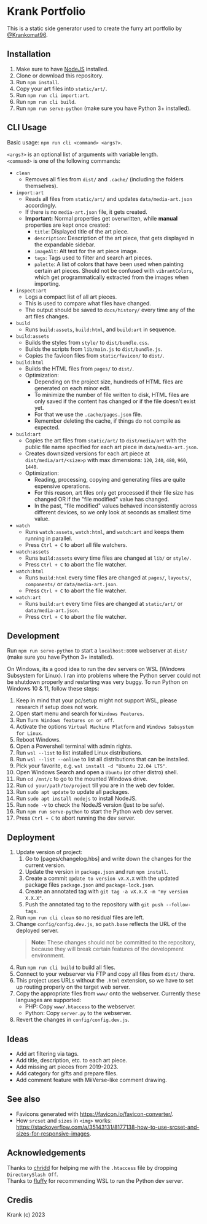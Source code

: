 # Krank Portfolio

This is a static side generator used to create the furry art portfolio by [@Krankomat96](https://twitter.com/Krankomat96).


## Installation

1. Make sure to have [NodeJS](https://nodejs.org/) installed.
2. Clone or download this repository.
3. Run `npm install`.
4. Copy your art files into `static/art/`.
5. Run `npm run cli import:art`.
6. Run `npm run cli build`.
7. Run `npm run serve-python` (make sure you have Python 3+ installed).


## CLI Usage

Basic usage: `npm run cli <command> <args?>`. 

`<args?>` is an optional list of arguments with variable length.  
`<command>` is one of the following commands:  

* `clean`
  * Removes all files from `dist/` and `.cache/` (including the folders themselves).
* `import:art`
  * Reads all files from `static/art/` and updates `data/media-art.json` accordingly.
  * If there is no `media-art.json` file, it gets created.
  * **Important:** Normal properties get overwritten, while **manual** properties are kept once created:
    * `title`: Displayed title of the art piece.
    * `description`: Description of the art piece, that gets displayed in the expandable sidebar.
    * `imageAlt`: Alt text for the art piece image.
    * `tags`: Tags used to filter and search art pieces.
    * `palette`: A list of colors that have been used when painting certain art pieces. 
      Should not be confused with `vibrantColors`, which get programmatically extracted from the images when importing.
* `inspect:art`
  * Logs a compact list of all art pieces.
  * This is used to compare what files have changed.
  * The output should be saved to `docs/history/` every time any of the art files changes.
* `build`
  * Runs `build:assets`, `build:html`, and `build:art` in sequence.
* `build:assets`
  * Builds the styles from `style/` to `dist/bundle.css`.
  * Builds the scripts from `lib/main.js` to `dist/bundle.js`.
  * Copies the favicon files from `static/favicon/` to `dist/`.
* `build:html`
  * Builds the HTML files from `pages/` to `dist/`.
  * Optimization:
    * Depending on the project size, hundreds of HTML files are generated on each minor edit.
    * To minimize the number of file written to disk, HTML files are only saved if the content has changed  or if the file doesn't exist yet.
    * For that we use the `.cache/pages.json` file.
    * Remember deleting the cache, if things do not compile as expected.
* `build:art`
  * Copies the art files from `static/art/` to `dist/media/art` with the public file name specified for each art piece in `data/media-art.json`.
  * Creates downsized versions for each art piece at `dist/media/art/<size>p` with max dimensions: `120`, `240`, `480`, `960`, `1440`.
  * Optimization:
    * Reading, processing, copying and generating files  are quite expensive operations.
    * For this reason, art files only get processed if their file size has changed OR if the "file modified" value has changed.
    * In the past, "file modified" values behaved inconsistently across different devices, so we only look at seconds as smallest time value.
* `watch`
  * Runs `watch:assets`, `watch:html`, and `watch:art` and keeps them running in parallel.
  * Press `Ctrl + C` to abort all file watchers.
* `watch:assets`
  * Runs `build:assets` every time files are changed at `lib/` or `style/`.
  * Press `Ctrl + C` to abort the file watcher.
* `watch:html`
  * Runs `build:html` every time files are changed at `pages/`, `layouts/`, `components/` or `data/media-art.json`.
  * Press `Ctrl + C` to abort the file watcher.
* `watch:art`
  * Runs `build:art` every time files are changed at `static/art/` or `data/media-art.json`.
  * Press `Ctrl + C` to abort the file watcher.


## Development

Run `npm run serve-python` to start a `localhost:8000` webserver at `dist/` (make sure you have Python 3+ installed).

On Windows, its a good idea to run the dev servers on WSL (Windows Subsystem for Linux). 
I ran into problems where the Python server could not be shutdown properly and restarting was very buggy.
To run Python on Windows 10 & 11, follow these steps:

1. Keep in mind that your pc/setup might not support WSL, please research if setup does not work.
2. Open start menu and search for `Windows Features`.
3. Run `Turn Windows features on or off`.
4. Activate the options `Virtual Machine Platform` and `Windows Subsystem for Linux`.
5. Reboot Windows.
6. Open a Powershell terminal with admin rights.
7. Run `wsl --list` to list installed Linux distributions.
8. Run `wsl --list --online` to list all distributions that can be installed.
9. Pick your favorite, e.g. `wsl install -d "Ubuntu 22.04 LTS"`.
10. Open Windows Search and open a `Ubuntu` (or other distro) shell.
11. Run `cd /mnt/c` to go to the mounted Windows drive.
12. Run `cd your/path/to/project` till you are in the web dev folder.
13. Run `sudo apt update` to update all packages.
14. Run `sudo apt install nodejs` to install NodeJS.
15. Run `node -v` to check the NodeJS version (just to be safe).
16. Run `npm run serve-python` to start the Python web dev server.
17. Press `Ctrl + C` to abort running the dev server.


## Deployment

1. Update version of project:
   1. Go to [pages/changelog.hbs] and write down the changes for the current version.
   2. Update the version in `package.json` and run `npm install`.
   3. Create a commit `Update to version vX.X.X` with the updated package files `package.json` and `package-lock.json`.
   4. Create an annotated tag with `git tag -a vX.X.X -m "my version X.X.X"`.
   5. Push the annotated tag to the repository with `git push --follow-tags`.
2. Run `npm run cli clean` so no residual files are left.
3. Change `config/config.dev.js`, so `path.base` reflects the URL of the deployed server.  
   > **Note:** These changes should not be committed to the repository, because they will break certain features of the development environment.
4. Run `npm run cli build` to build all files.
5. Connect to your webserver via FTP and copy all files from `dist/` there.
6. This project uses URLs without the `.html` extension, so we have to set up routing properly on the target web server.
7. Copy the appropriate files from `www/` onto the webserver. Currently these languages are supported:
   * PHP: Copy `www/.htaccess` to the webserver.
   * Python: Copy `server.py` to the webserver.
8. Revert the changes in `config/config.dev.js`.


## Ideas

* Add art filtering via tags.
* Add title, description, etc. to each art piece.
* Add missing art pieces from 2019-2023.
* Add category for gifts and prepare files.
* Add comment feature with MiiVerse-like comment drawing.


## See also

* Favicons generated with https://favicon.io/favicon-converter/.
* How `srcset` and `sizes` in `<img>` works: https://stackoverflow.com/a/35143131/8177138-how-to-use-srcset-and-sizes-for-responsive-images.


## Acknowledgements

Thanks to [chridd](https://chridd.nfshost.com/) for helping me with the `.htaccess` file by dropping `DirectorySlash Off`.  
Thanks to [fluffy](https://beesbuzz.biz/) for recommending WSL to run the Python dev server.  


## Credis

Krank (c) 2023
